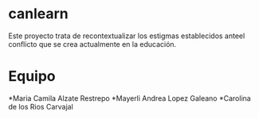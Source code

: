 canlearn
========
Este proyecto trata de recontextualizar los estigmas establecidos anteel conflicto que se crea actualmente en la educación.

Equipo
=========
*Maria Camila Alzate Restrepo
*Mayerli Andrea Lopez Galeano
*Carolina de los Rios Carvajal
